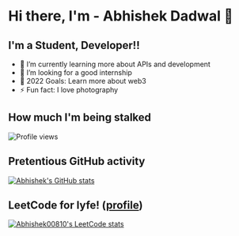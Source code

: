 # Hi there, I'm - Abhishek Dadwal 👋 


## I'm a Student, Developer!!

- 🌱 I’m currently learning more about APIs and development
- 👯 I’m looking for a good internship
- 🥅 2022 Goals: Learn more about web3
- ⚡ Fun fact: I love photography



## How much I'm being stalked
 
<img src="https://gpvc.arturio.dev/Abhishek00810" alt="Profile views"/>

## Pretentious GitHub activity

[![Abhishek's GitHub stats](https://github-readme-stats.vercel.app/api?username=Abhishek00810&show_icons=true&icon_color=586069&text_color=586069&bg_color=fff&line_height=30&hide_title=true&title_color=0366d6)](https://github.com/anuraghazra/github-readme-stats)

## LeetCode for lyfe! ([profile](https://leetcode.com/Abhishek00810))
[![Abhishek00810's LeetCode stats](https://leetcode-stats-six.vercel.app/api?username=aviiii)](https://github.com/KnlnKS/leetcode-stats)
